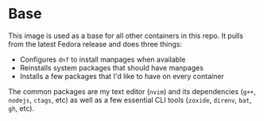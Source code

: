 # Base

This image is used as a base for all other containers in this repo.
It pulls from the latest Fedora release and does three things:

- Configures `dnf` to install manpages when available
- Reinstalls system packages that should have manpages
- Installs a few packages that I'd like to have on every container

The common packages are my text editor (`nvim`) and its dependencies (`g++`,
`nodejs`, `ctags`, etc) as well as a few essential CLI tools (`zoxide`,
`direnv`, `bat`, `gh`, etc).

